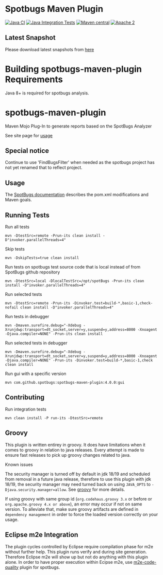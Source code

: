 # Spotbugs Maven Plugin

[![Java CI](https://github.com/spotbugs/spotbugs-maven-plugin/workflows/Java%20CI/badge.svg)](https://github.com/spotbugs/spotbugs-maven-plugin/actions?query=workflow%3A%22Java+CI%22)
[![Java Integration Tests](https://github.com/spotbugs/spotbugs-maven-plugin/workflows/Java%20Integration%20Tests/badge.svg)](https://github.com/spotbugs/spotbugs-maven-plugin/actions?query=workflow%3A%22Java+Integration+Tests%22)
[![Maven central](https://maven-badges.herokuapp.com/maven-central/com.github.spotbugs/spotbugs-maven-plugin/badge.svg)](https://maven-badges.herokuapp.com/maven-central/com.github.spotbugs/spotbugs-maven-plugin)
[![Apache 2](https://img.shields.io/badge/license-Apache%202-blue.svg)](https://www.apache.org/licenses/LICENSE-2.0)

## Latest Snapshot ##

Please download latest snapshots from [here](https://oss.sonatype.org/content/repositories/snapshots/com/github/spotbugs/spotbugs-maven-plugin/)

Building spotbugs-maven-plugin Requirements
===========================================

Java 8+ is required for spotbugs analysis.

spotbugs-maven-plugin
=====================

Maven Mojo Plug-In to generate reports based on the SpotBugs Analyzer

See site page for [usage](https://spotbugs.github.io/spotbugs-maven-plugin/)

## Special notice ##

Continue to use 'FindBugsFilter' when needed as the spotbugs project has not yet renamed that to reflect project.

## Usage ##

The [SpotBugs documentation](https://spotbugs.readthedocs.io/en/latest/maven.html) describes the pom.xml modifications and Maven goals.

## Running Tests ##

Run all tests
```
mvn -DtestSrc=remote -Prun-its clean install -D"invoker.parallelThreads=4"
```
Skip tests
```
mvn -DskipTests=true clean install
```
Run tests on spotbugs test source code that is local instead of from SpotBugs github repository
```
mvn -DtestSrc=local -DlocalTestSrc=/opt/spotBugs -Prun-its clean install -D"invoker.parallelThreads=4"
```

Run selected tests
```
mvn -DtestSrc=remote -Prun-its -Dinvoker.test=build-*,basic-1,check-nofail clean install -D"invoker.parallelThreads=4"
```

Run tests in debugger
```
mvn -Dmaven.surefire.debug="-Xdebug -Xrunjdwp:transport=dt_socket,server=y,suspend=y,address=8000 -Xnoagent -Djava.compiler=NONE" -Prun-its clean install 
```

Run selected tests in debugger
```
mvn -Dmaven.surefire.debug="-Xdebug -Xrunjdwp:transport=dt_socket,server=y,suspend=y,address=8000 -Xnoagent -Djava.compiler=NONE" -Prun-its -Dinvoker.test=build-*,basic-1,check clean install
```

Run gui with a specific version 
```
mvn com.github.spotbugs:spotbugs-maven-plugin:4.0.0:gui 
```

## Contributing ##

Run integration tests
```
mvn clean install -P run-its -DtestSrc=remote
```

## Groovy ##

This plugin is written entirey in groovy.  It does have limitations when it comes to groovy in relation to java releases.  Every attempt is made to ensure fast releases to pick up groovy changes related to java.

Known issues

The security manager is turned off by default in jdk 18/19 and scheduled from removal in a future java release, therefore to use this plugin with jdk 18/19, the security manager may need turned back on using ```JAVA_OPTS``` to ```-Djava.security.manager=allow```.  See [groovy](https://groovy-lang.org/releasenotes/groovy-4.0.html) for more details.

If using groovy with same group id (```org.codehaus.groovy 3.x``` or before or ```org.apache.groovy 4.x or above```), an error may occur if not on same version. To alleviate that, make sure groovy artifacts are defined in ```dependency management``` in order to force the loaded version correctly on your usage.


## Eclipse m2e Integration ##

The plugin cycles controlled by Eclipse require compilation phase for m2e without further help.  This plugin runs verify and during site generation.  Therefore Eclipse m2e will show up but not do anything with this plugin alone.  In order to have proper execution within Ecipse m2e, use [m2e-code-quality](https://github.com/m2e-code-quality/m2e-code-quality) plugin for spotbugs.
